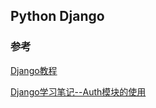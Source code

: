 ## Python Django


### 参考
[Django教程](http://www.liujiangblog.com/course/django/88)  


[Django学习笔记--Auth模块的使用](https://www.jianshu.com/p/a79b6d3bc9f3)  



